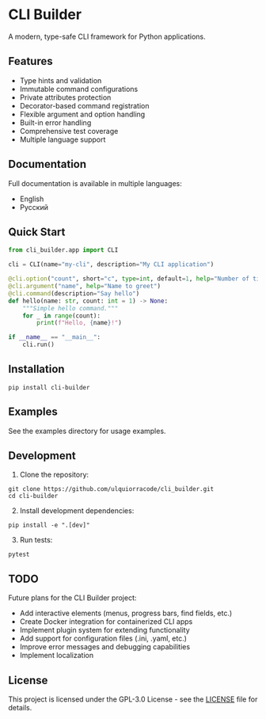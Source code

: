 # CLI Builder

A modern, type-safe CLI framework for Python applications.

## Features

* Type hints and validation
* Immutable command configurations
* Private attributes protection
* Decorator-based command registration
* Flexible argument and option handling
* Built-in error handling
* Comprehensive test coverage
* Multiple language support

## Documentation

Full documentation is available in multiple languages:

* English
* Русский

## Quick Start

```python
from cli_builder.app import CLI

cli = CLI(name="my-cli", description="My CLI application")

@cli.option("count", short="c", type=int, default=1, help="Number of times to greet")
@cli.argument("name", help="Name to greet")
@cli.command(description="Say hello")
def hello(name: str, count: int = 1) -> None:
    """Simple hello command."""
    for _ in range(count):
        print(f"Hello, {name}!")

if __name__ == "__main__":
    cli.run()
```

## Installation

```
pip install cli-builder
```

## Examples

See the examples directory for usage examples.

## Development

1. Clone the repository:

```
git clone https://github.com/ulquiorracode/cli_builder.git
cd cli-builder
```

2. Install development dependencies:

```
pip install -e ".[dev]"
```

3. Run tests:

```
pytest
```

## TODO

Future plans for the CLI Builder project:

* Add interactive elements (menus, progress bars, find fields, etc.)
* Create Docker integration for containerized CLI apps
* Implement plugin system for extending functionality
* Add support for configuration files (.ini, .yaml, etc.)
* Improve error messages and debugging capabilities
* Implement localization

## License

This project is licensed under the GPL-3.0 License - see the [LICENSE](LICENSE) file for details.